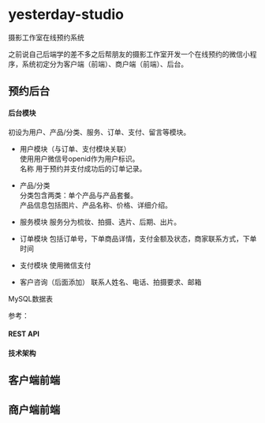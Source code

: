 # yesterday-studio
摄影工作室在线预约系统

之前说自己后端学的差不多之后帮朋友的摄影工作室开发一个在线预约的微信小程序，系统初定分为客户端（前端）、商户端（前端）、后台。

## 预约后台

#### 后台模块
初设为用户、产品/分类、服务、订单、支付、留言等模块。

+ 用户模块（与订单、支付模块关联）  
  使用用户微信号openid作为用户标识。  
  名称
  用于预约并支付成功后的订单记录。  
  
+ 产品/分类  
  分类包含两类：单个产品与产品套餐。  
  产品信息包括图片、产品名称、价格、详细介绍。  
  
+ 服务模块
  服务分为梳妆、拍摄、选片、后期、出片。

+ 订单模块
  包括订单号，下单商品详情，支付金额及状态，商家联系方式，下单时间

+ 支付模块
  使用微信支付

+ 客户咨询（后面添加）
  联系人姓名、电话、拍摄要求、邮箱

MySQL数据表


参考：

#### REST API


#### 技术架构


## 客户端前端

## 商户端前端
